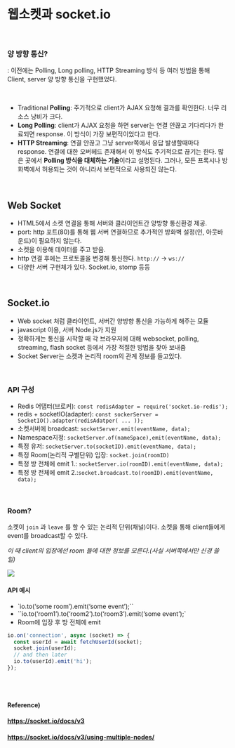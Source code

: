 # 웹소켓과 socket.io

<br>

### 양 방향 통신?
: 이전에는 Polling, Long polling, HTTP Streaming 방식 등 여러 방법을 통해 Client, server 양 방향 통신을 구현했었다.

<br>

* Traditional **Polling**: 주기적으로 client가 AJAX 요청해 결과를 확인한다. 너무 리소스 낭비가 크다.
* **Long Polling**: client가 AJAX 요청을 하면 server는 연결 안끊고 기다리다가 완료되면 response. 이 방식이 가장 보편적이었다고 한다.
* **HTTP Streaming**: 연결 안끊고 그냥 server쪽에서 응답 발생할때마다 response. 연결에 대한 오버헤드 존재해서 이 방식도 주기적으로 끊기는 한다. 많은 곳에서 **Polling 방식을 대체하는 기술**이라고 설명된다. 그러나, 모든 프록시나 방화벽에서 허용되는 것이 아니라서 보편적으로 사용되진 않는다.

<br>

## Web Socket
* HTML5에서 소켓 연결을 통해 서버와 클라이언트간 양방향 통신환경 제공.
* port: http 포트(80)를 통해 웹 서버 연결하므로 추가적인 방화벽 설정(인, 아웃바운드)이 필요하지 않는다.
* 소켓을 이용해 데이터를 주고 받음.
* http 연결 후에는 프로토콜을 변경해 통신한다. `http://` → `ws://`
* 다양한 서버 구현체가 있다. Socket.io, stomp 등등

<br>


## Socket.io

* Web socket 처럼 클라이언트, 서버간 양방향 통신을 가능하게 해주는 모듈
* javascript 이용, 서버 Node.js가 지원
* 정확하게는 통신을 시작할 때 각 브라우저에 대해 websocket, polling, streaming, flash socket 등에서 가장 적절한 방법을 찾아 보내줌
* Socket Server는 소켓과 논리적 room의 관계 정보를 들고있다.

<br>

### API 구성

 * Redis 어댑터(브로커): `const redisAdapter = require('socket.io-redis');`
 * redis + socketIO(adapter): `const sockerServer = SocketIO().adapter(redisAdatper( ... ));`
 * 소켓서버에 broadcast: `socketServer.emit(eventName, data);`
 * Namespace지정: `socketServer.of(nameSpace),emit(eventName, data);`
 * 특정 유저: `socketServer.to(socketID).emit(eventName, data);`
 * 특정 Room(논리적 구별단위) 입장: `socket.join(roomID)`
 * 특정 방 전체에 emit 1.: `socketServer.io(roomID).emit(eventName, data);`
 * 특정 방 전체에 emit 2.:`socket.broadcast.to(roomID).emit(eventName, data);`

<br>

### Room?

소켓이 `join` 과 `leave` 를 할 수 있는 논리적 단위(채널)이다. 소켓을 통해 client들에게 event를 broadcast할 수 있다.<br>

  *이 때 client의 입장에선 room 들에 대한 정보를 모른다.(사실 서버쪽에서만 신경 쓸 일)*
<br>

<img src = "./images/room.png">

<br>

#### API 예시

* `io.to(‘some room’).emit(‘some event’);``
* ``io.to(‘room1’).to(‘room2’).to(‘room3’).emit(‘some event’);`
* Room에 입장 후 방 전체에 emit

```javascript
io.on('connection', async (socket) => {
  const userId = await fetchUserId(socket);
  socket.join(userId);
  // and then later
  io.to(userId).emit('hi');
});

```
<br><br>

#### Reference) <br>

#### https://socket.io/docs/v3 <br>

#### https://socket.io/docs/v3/using-multiple-nodes/
